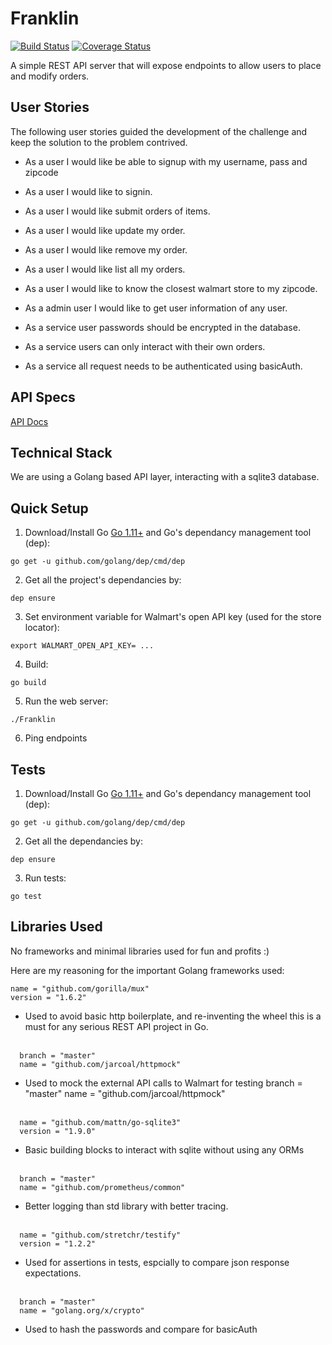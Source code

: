 # Franklin 

[![Build Status](https://travis-ci.com/SoheilSalehian/Franklin.svg?branch=master)](https://travis-ci.com/SoheilSalehian/Franklin) 
[![Coverage Status](https://coveralls.io/repos/github/SoheilSalehian/Franklin/badge.svg?branch=master)](https://coveralls.io/github/SoheilSalehian/Franklin?branch=master)

A simple REST API server that will expose endpoints to allow users to place and modify orders.

## User Stories

The following user stories guided the development of the challenge and keep the solution to the problem contrived. 

- As a user I would like be able to signup with my username, pass and zipcode 
- As a user I would like to signin.
- As a user I would like submit orders of items.
- As a user I would like update my order.
- As a user I would like remove my order.
- As a user I would like list all my orders.
- As a user I would like to know the closest walmart store to my zipcode.

- As a admin user I would like to get user information of any user.

- As a service user passwords should be encrypted in the database.
- As a service users can only interact with their own orders.
- As a service all request needs to be authenticated using basicAuth.

## API Specs

[API Docs](https://documenter.getpostman.com/view/5413928/RWaPs5t6#bfd698f3-1837-4a0d-8ce7-49f68252f1da)


## Technical Stack

We are using a Golang based API layer, interacting with a sqlite3 database.


## Quick Setup

1. Download/Install Go [Go 1.11+](https://golang.org/dl/) and Go's dependancy management tool (dep):
```
go get -u github.com/golang/dep/cmd/dep
```

2. Get all the project's dependancies by:
```
dep ensure
```

3. Set environment variable for Walmart's open API key (used for the store locator):
```
export WALMART_OPEN_API_KEY= ...
```

4. Build:
```
go build
```

5. Run the web server:
```
./Franklin
```

6. Ping endpoints

## Tests
1. Download/Install Go [Go 1.11+](https://golang.org/dl/) and Go's dependancy management tool (dep):
```
go get -u github.com/golang/dep/cmd/dep
```

2. Get all the dependancies by:
```
dep ensure
```
3. Run tests:
```
go test
```

## Libraries Used
No frameworks and minimal libraries used for fun and profits :)

Here are my reasoning for the important Golang frameworks used:

  ```
  name = "github.com/gorilla/mux"
  version = "1.6.2"
  ```
- Used to avoid basic http boilerplate, and re-inventing the wheel this is a must for any serious REST API project in Go.
<br><br>

```
  branch = "master"
  name = "github.com/jarcoal/httpmock"
```
- Used to mock the external API calls to Walmart for testing
  branch = "master"
  name = "github.com/jarcoal/httpmock"
<br><br>

```
  name = "github.com/mattn/go-sqlite3"
  version = "1.9.0"
```
- Basic building blocks to interact with sqlite without using any ORMs
<br><br>

```
  branch = "master"
  name = "github.com/prometheus/common"
```
  - Better logging than std library with better tracing.
<br><br>

```
  name = "github.com/stretchr/testify"
  version = "1.2.2"
```
 - Used for assertions in tests, espcially to compare json response expectations.
<br><br>

```
  branch = "master"
  name = "golang.org/x/crypto"
```
- Used to hash the passwords and compare for basicAuth






